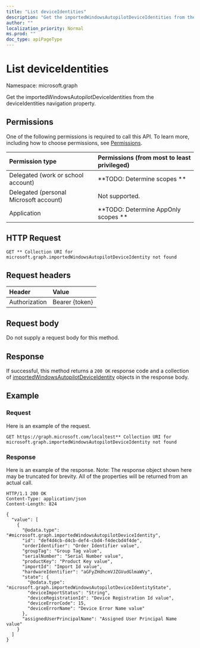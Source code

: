 ```yaml
---
title: "List deviceIdentities"
description: "Get the importedWindowsAutopilotDeviceIdentities from the deviceIdentities navigation property."
author: ""
localization_priority: Normal
ms.prod: ""
doc_type: apiPageType
---
```


# List deviceIdentities

Namespace: microsoft.graph

Get the importedWindowsAutopilotDeviceIdentities from the deviceIdentities navigation property.

## Permissions
One of the following permissions is required to call this API. To learn more, including how to choose permissions, see [Permissions](/concepts/permissions-reference.md).

|Permission type|Permissions (from most to least privileged)|
|:---|:---|
|Delegated (work or school account)|**TODO: Determine scopes **|
|Delegated (personal Microsoft account)|Not supported.|
|Application|**TODO: Determine AppOnly scopes **|

## HTTP Request
<!-- {
  "blockType": "ignored"
}
-->
``` http
GET ** Collection URI for microsoft.graph.importedWindowsAutopilotDeviceIdentity not found
```

## Request headers
|Header|Value|
|:---|:---|
|Authorization|Bearer {token}|

## Request body
Do not supply a request body for this method.

## Response
If successful, this method returns a `200 OK` response code and a collection of [importedWindowsAutopilotDeviceIdentity](../resources/importedwindowsautopilotdeviceidentity.md) objects in the response body.

## Example

### Request
Here is an example of the request.
<!-- {
  "blockType": "request",
  "name": "get_importedwindowsautopilotdeviceidentity"
}
-->
``` http
GET https://graph.microsoft.com/localtest** Collection URI for microsoft.graph.importedWindowsAutopilotDeviceIdentity not found
```

### Response
Here is an example of the response. Note: The response object shown here may be truncated for brevity. All of the properties will be returned from an actual call.
<!-- {
  "blockType": "response",
  "truncated": true,
  "@odata.type": "collection(microsoft.graph.importedwindowsautopilotdeviceidentity)"
}
-->
``` http
HTTP/1.1 200 OK
Content-Type: application/json
Content-Length: 824

{
  "value": [
    {
      "@odata.type": "#microsoft.graph.importedWindowsAutopilotDeviceIdentity",
      "id": "def4d4cb-d4cb-def4-cbd4-f4decbd4f4de",
      "orderIdentifier": "Order Identifier value",
      "groupTag": "Group Tag value",
      "serialNumber": "Serial Number value",
      "productKey": "Product Key value",
      "importId": "Import Id value",
      "hardwareIdentifier": "aGFyZHdhcmVJZGVudGlmaWVy",
      "state": {
        "@odata.type": "microsoft.graph.importedWindowsAutopilotDeviceIdentityState",
        "deviceImportStatus": "String",
        "deviceRegistrationId": "Device Registration Id value",
        "deviceErrorCode": 15,
        "deviceErrorName": "Device Error Name value"
      },
      "assignedUserPrincipalName": "Assigned User Principal Name value"
    }
  ]
}
```

